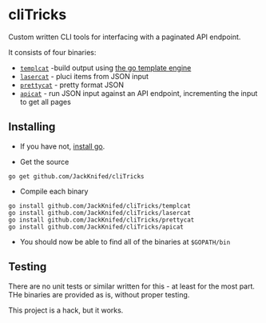 cliTricks
==========

Custom written CLI tools for interfacing with a paginated API endpoint.

It consists of four binaries:

* [`templcat`](templcat/readme.md) -build output using [the go template engine](golang.org/pkg/text/template)
* [`lasercat`](lasercat/readme.md) - pluci items from JSON input
* [`prettycat`](prettycat/readme.md) - pretty format JSON
* [`apicat`](apicat/readme.md) - run JSON input against an API endpoint, incrementing the input to get all pages

Installing
----------

* If you have not, [install go](https://golang.org/doc/install).

* Get the source

```
go get github.com/JackKnifed/cliTricks
```

* Compile each binary

```
go install github.com/JackKnifed/cliTricks/templcat
go install github.com/JackKnifed/cliTricks/lasercat
go install github.com/JackKnifed/cliTricks/prettycat
go install github.com/JackKnifed/cliTricks/apicat
```

* You should now be able to find all of the binaries at `$GOPATH/bin`

Testing
-------

There are no unit tests or similar written for this - at least for the most part. THe binaries are provided as is, without proper testing.

This project is a hack, but it works.
